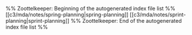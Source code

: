 %% Zoottelkeeper: Beginning of the autogenerated index file list  %%
 [[c3/mda/notes/spring-planning|spring-planning]]
 [[c3/mda/notes/sprint-planning|sprint-planning]]
%% Zoottelkeeper: End of the autogenerated index file list  %%
